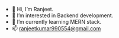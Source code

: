 - 👋 Hi, I’m Ranjeet.
- 👀 I’m interested in Backend development.
- 🌱 I’m currently learning MERN stack.
- 📫 ranjeetkumar990554@gmail.com


<!---
ranjeetkumar4941/ranjeetkumar4941 is a ✨ special ✨ repository because its `README.md` (this file) appears on your GitHub profile.
You can click the Preview link to take a look at your changes.
--->

